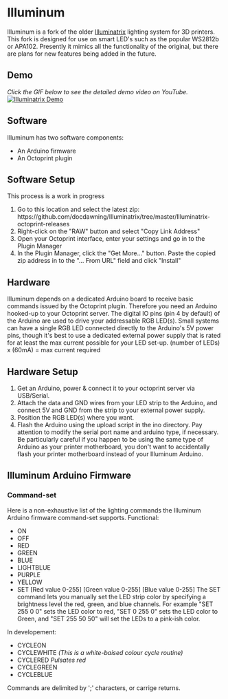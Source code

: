 # Illuminum
Illuminum is a fork of the older <a href="https://hackaday.io/project/9191-illuminatrix">Illuminatrix</a> lighting system for 3D printers. This fork is designed for use on smart LED's such as the popular WS2812b or APA102. Presently it mimics all the functionality of the original, but there are plans for new features being added in the future.

## Demo
<i>Click the GIF below to see the detailed demo video on YouTube.</i>
[![Illuminatrix Demo](http://www.dawning.ca/wp-content/uploads/2016/01/IlluminatrixDemoDemo.gif)](https://youtu.be/np1gUWAG9M8)

## Software
Illuminum has two software components:
<UL>
<LI>An Arduino firmware</LI>
<LI>An Octoprint plugin</LI> 
</UL>

## Software Setup
This process is a work in progress 
<OL>
<LI>Go to this location and select the latest zip: https://github.com/docdawning/Illuminatrix/tree/master/Illuminatrix-octoprint-releases</LI>
<LI>Right-click on the "RAW" button and select "Copy Link Address"</LI>
<LI>Open your Octoprint interface, enter your settings and go in to the Plugin Manager</LI>
<LI>In the Plugin Manager, click the "Get More..." button. Paste the copied zip address in to the "... From URL" field and click "Install"</LI>
</OL>

## Hardware
Illuminum depends on a dedicated Arduino board to receive basic commands issued by the Octoprint plugin. Therefore you need an Arduino hooked-up to your Octoprint server. The digital IO pins (pin 4 by default) of the Arduino are used to drive your addressable RGB LED(s). Small systems can have a single RGB LED connected directly to the Arduino's 5V power pins, though it's best to use a dedicated external power supply that is rated for at least the max current possible for your LED set-up. 
(number of LEDs) x (60mA) = max current required

## Hardware Setup
1. Get an Arduino, power & connect it to your octoprint server via USB/Serial.
2. Attach the data and GND wires from your LED strip to the Arduino, and connect 5V and GND from the strip to your external power supply.
3. Position the RGB LED(s) where you want.
4. Flash the Arduino using the upload script in the ino directory. Pay attention to modify the serial port name and arduino type, if necessary. Be particularly careful if you happen to be using the same type of Arduino as your printer motherboard, you don't want to accidentally flash your printer motherboard instead of your Illuminum Arduino.

## Illuminum Arduino Firmware
### Command-set
Here is a non-exhaustive list of the lighting commands the Illuminum Arduino firmware command-set supports.
Functional:
 * ON
 * OFF
 * RED
 * GREEN
 * BLUE
 * LIGHTBLUE
 * PURPLE
 * YELLOW
 * SET [Red value 0-255] [Green value 0-255] [Blue value 0-255] 
The SET command lets you manually set the LED strip color by specifying a brightness level the red, green, and blue channels. For example "SET 255 0 0" sets the LED color to red, "SET 0 255 0" sets the LED color to Green, and "SET 255 50 50" will set the LEDs to a pink-ish color.
 
 In developement:
 * CYCLEON 
 * CYCLEWHITE <i>(This is a white-baised colour cycle routine)</i> 
 * CYCLERED <i>Pulsates red</i> 
 * CYCLEGREEN 
 * CYCLEBLUE 

Commands are delimited by ';' characters, or carrige returns. 
